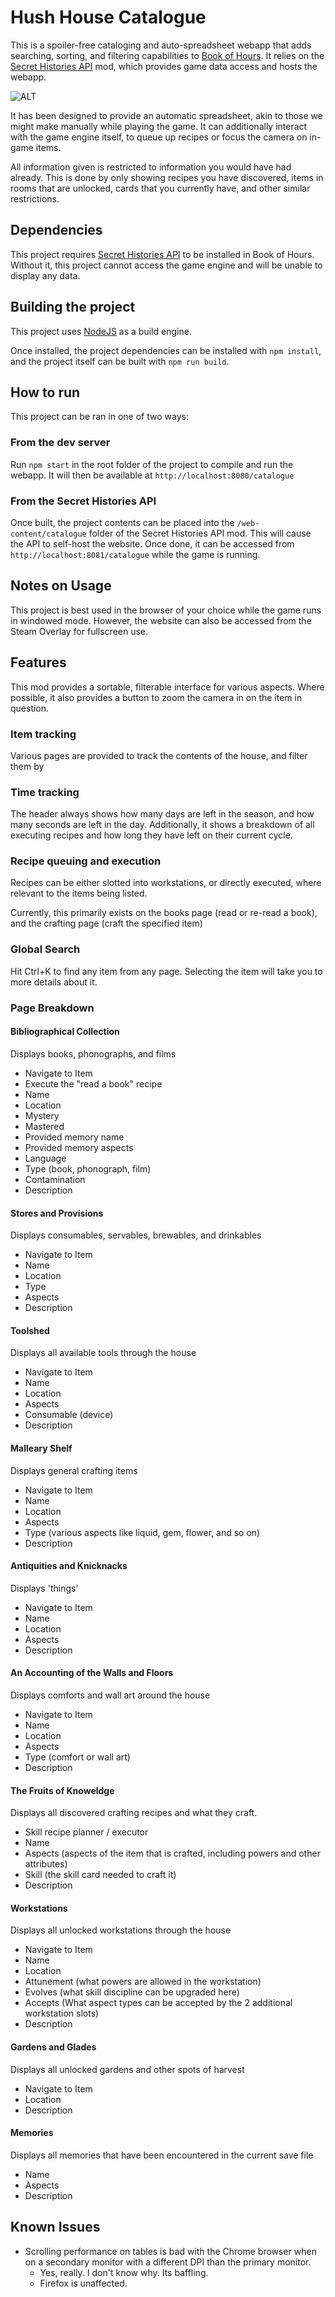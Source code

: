 # Hush House Catalogue

This is a spoiler-free cataloging and auto-spreadsheet webapp that adds searching, sorting, and filtering capabilities to [Book of Hours](https://store.steampowered.com/app/1028310/BOOK_OF_HOURS/).
It relies on the [Secret Histories API](https://github.com/RoboPhred/secrethistories-api/tree/main/SHRestAPI) mod, which provides game data access and hosts the webapp.

![ALT](/preview/preview.png)

It has been designed to provide an automatic spreadsheet, akin to those we might make manually while playing the game. It can additionally interact with the game engine itself, to queue up recipes or focus the camera on in-game items.

All information given is restricted to information you would have had already. This is done by only showing recipes you have discovered, items in rooms that are unlocked, cards that you currently have, and other similar restrictions.

## Dependencies

This project requires [Secret Histories API](https://github.com/RoboPhred/secrethistories-api/tree/main/SHRestAPI) to be installed in Book of Hours. Without it, this project cannot access the game engine and will be unable
to display any data.

## Building the project

This project uses [NodeJS](https://nodejs.org) as a build engine.

Once installed, the project dependencies can be installed with `npm install`, and the project itself can be built with `npm run build`.

## How to run

This project can be ran in one of two ways:

### From the dev server

Run `npm start` in the root folder of the project to compile and run the webapp. It will then be available at `http://localhost:8080/catalogue`

### From the Secret Histories API

Once built, the project contents can be placed into the `/web-content/catalogue` folder of the Secret Histories API mod. This will cause the API to self-host the website.
Once done, it can be accessed from `http://localhost:8081/catalogue` while the game is running.

## Notes on Usage

This project is best used in the browser of your choice while the game runs in windowed mode. However, the website can also be accessed from the Steam Overlay for fullscreen use.

## Features

This mod provides a sortable, filterable interface for various aspects. Where possible, it also provides a button to zoom the camera in on the item in question.

### Item tracking

Various pages are provided to track the contents of the house, and filter them by

### Time tracking

The header always shows how many days are left in the season, and how many seconds are left in the day. Additionally, it shows a breakdown of all executing recipes
and how long they have left on their current cycle.

### Recipe queuing and execution

Recipes can be either slotted into workstations, or directly executed, where relevant to the items being listed.

Currently, this primarily exists on the books page (read or re-read a book), and the crafting page (craft the specified item)

### Global Search

Hit Ctrl+K to find any item from any page. Selecting the item will take you to more details about it.

### Page Breakdown

#### Bibliographical Collection

Displays books, phonographs, and films

- Navigate to Item
- Execute the "read a book" recipe
- Name
- Location
- Mystery
- Mastered
- Provided memory name
- Provided memory aspects
- Language
- Type (book, phonograph, film)
- Contamination
- Description

#### Stores and Provisions

Displays consumables, servables, brewables, and drinkables

- Navigate to Item
- Name
- Location
- Type
- Aspects
- Description

#### Toolshed

Displays all available tools through the house

- Navigate to Item
- Name
- Location
- Aspects
- Consumable (device)
- Description

#### Malleary Shelf

Displays general crafting items

- Navigate to Item
- Name
- Location
- Aspects
- Type (various aspects like liquid, gem, flower, and so on)
- Description

#### Antiquities and Knicknacks

Displays 'things'

- Navigate to Item
- Name
- Location
- Aspects
- Description

#### An Accounting of the Walls and Floors

Displays comforts and wall art around the house

- Navigate to Item
- Name
- Location
- Aspects
- Type (comfort or wall art)
- Description

#### The Fruits of Knoweldge

Displays all discovered crafting recipes and what they craft.

- Skill recipe planner / executor
- Name
- Aspects (aspects of the item that is crafted, including powers and other attributes)
- Skill (the skill card needed to craft it)
- Description

#### Workstations

Displays all unlocked workstations through the house

- Navigate to Item
- Name
- Location
- Attunement (what powers are allowed in the workstation)
- Evolves (what skill discipline can be upgraded here)
- Accepts (What aspect types can be accepted by the 2 additional workstation slots)
- Description

#### Gardens and Glades

Displays all unlocked gardens and other spots of harvest

- Navigate to Item
- Location
- Description

#### Memories

Displays all memories that have been encountered in the current save file

- Name
- Aspects
- Description

## Known Issues

- Scrolling performance on tables is bad with the Chrome browser when on a secondary monitor with a different DPI than the primary monitor.
  - Yes, really. I don't know why. Its baffling.
  - Firefox is unaffected.

